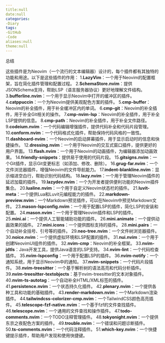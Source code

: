 ```yaml
---
title:null
date:null
categories:
-Diary
tags:
-GitHub
-Code
aliases:null
theme:null
---
```

总结
<!--more-->
这些插件是为Neovim（一个流行的文本编辑器）设计的，每个插件都有其独特的功能和用途。以下是这些插件的作用：
1.**LazyVim**：一个用于Neovim的配置框架，旨在简化插件管理和配置过程。
2.**SchemaStore.nvim**：提供JSONSchema支持，帮助LSP（语言服务器协议）更好地理解文件结构。
3.**bufferline.nvim**：一个用于显示Neovim中打开的缓冲区的插件。
4.**catppuccin**：一个为Neovim提供美观配色方案的插件。
5.**cmp-buffer**：Neovim的补全插件，用于补全缓冲区内的单词。
6.**cmp-git**：Neovim的补全插件，用于补全Git相关的操作。
7.**cmp-nvim-lsp**：Neovim的补全插件，用于补全LSP提供的信息。
8.**cmp-path**：Neovim的补全插件，用于补全文件路径。
9.**codeium.nvim**：一个代码编辑增强插件，提供代码补全和代码片段管理。
10.**conform.nvim**：一个代码格式化插件，帮助保持代码风格的一致性。
11.**dashboard-nvim**：一个Neovim的启动屏幕插件，用于显示启动时的信息和快捷操作。
12.**dressing.nvim**：一个用于Neovim的交互式窗口插件，提供更好的用户界面。
13.**flash.nvim**：一个用于Neovim的动画插件，为编辑器添加动画效果。
14.**friendly-snippets**：提供易于使用的代码片段。
15.**gitsigns.nvim**：一个Git插件，显示Git变更标志（如添加、修改、删除）。
16.**grug-far.nvim**：一个文件浏览器插件，增强Neovim的文件导航能力。
17.**indent-blankline.nvim**：显示缩进空白行，帮助识别代码结构。
18.**lazy.nvim**：一个用于管理Neovim插件的延迟加载的插件。
19.**lazydev.nvim**：一个为开发者提供便利功能的Neovim插件集合。
20.**lualine.nvim**：一个用于自定义Neovim状态栏的插件。
21.**luvit-meta**：一个提供Lua和Luvit元编程能力的插件。
22.**markdown-preview.nvim**：一个Markdown预览插件，可以在Neovim中预览Markdown文件。
23.**mason-lspconfig.nvim**：一个用于配置LSP的插件，简化LSP的安装和配置。
24.**mason.nvim**：一个用于管理Neovim插件和LSP的插件。
25.**mini.ai**：一个提供人工智能辅助功能的插件。
26.**mini.animate**：一个提供动画效果的插件。
27.**mini.icons**：一个提供图标支持的插件。
28.**mini.pairs**：一个自动补全括号、引号等的插件。
29.**neo-tree.nvim**：一个文件树浏览器插件。
30.**noice.nvim**：一个提供虚拟环境和LSP配置的插件。
31.**nui.nvim**：一个用于创建NeovimUI组件的插件。
32.**nvim-cmp**：Neovim的补全框架。
33.**nvim-jdtls**：Java开发工具，提供Java语言的LSP支持。
34.**nvim-lint**：一个代码检查插件。
35.**nvim-lspconfig**：一个用于配置LSP的插件。
36.**nvim-notify**：一个通知系统，用于显示Neovim中的通知。
37.**nvim-snippets**：一个代码片段插件。
38.**nvim-treesitter**：一个基于解析树的语法高亮和代码分析插件。
39.**nvim-treesitter-textobjects**：基于nvim-treesitter的文本对象插件。
40.**nvim-ts-autotag**：一个自动补全HTML/XML标签的插件。
41.**persistence.nvim**：一个状态持久化插件。
42.**plenary.nvim**：一个提供各种工具和功能的基础插件。
43.**render-markdown.nvim**：一个Markdown渲染插件。
44.**tailwindcss-colorizer-cmp.nvim**：一个TailwindCSS颜色高亮插件。
45.**telescope-fzf-native.nvim**：一个基于fzf的文件查找插件。
46.**telescope.nvim**：一个通用的文件查找和操作插件。
47.**todo-comments.nvim**：一个TODO注释管理插件。
48.**tokyonight.nvim**：一个提供东京之夜配色方案的插件。
49.**trouble.nvim**：一个错误和问题诊断插件。
50.**ts-comments.nvim**：一个代码注释插件。
51.**which-key.nvim**：一个快捷键提示插件，帮助用户发现和使用快捷键。
